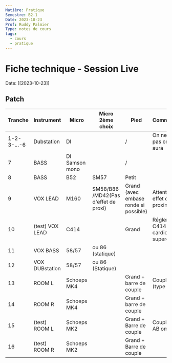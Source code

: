```yaml
---
Matière: Pratique
Semestre: B2-1
Date: 2023-10-23
Prof: Ruddy Palmier
Type: notes de cours
tags:
  - cours
  - pratique
---
```

# Fiche technique - Session Live
Date: [[2023-10-23]] 

## Patch
 | Tranche   | Instrument      | Micro          | Micro 2ème choix                     | Pied                                  | Commentaire                             |
 | --------- | --------------- | -------------- | ------------------------------------ | ------------------------------------- | --------------------------------------- |
 | 1-2-3-…-6 | Dubstation       | DI             |                                      | /                                     | On ne sait pas ce qu'il y aura          |
 | 7         | BASS            | DI Samson mono |                                      | /                                     |                                         |
 | 8         | BASS            | B52            | SM57                                 | Petit                                 |                                         |
 | 9         | VOX LEAD        | M160           | SM58/B86 /MD42(Pas d'effet de proxi) | Grand (avec embase ronde si possible) | Attention effet de proximité            |
 | 10        | (test) VOX LEAD | C414           |                                      | Grand                                 | Régler le C414 en cardio ou supercardio |
 | 11        | VOX BASS        | 58/57          | ou 86 (statique)                     |                                       |                                         |
 | 12        | VOX DUBstation      | 58/57          | ou 86 (Statique)                     |                                       |                                         |
 | 13        | ROOM L          | Schoeps MK4    |                                      | Grand + barre de couple               | Couple mixte (type ORTF)                |
 | 14        | ROOM R          | Schoeps MK4    |                                      | Grand + barre de couple               |                                         |
 | 15        | (test) ROOM L   | Schoeps MK2    |                                      | Grand + Barre de couple               | Couple stéréo AB omni                   |
 | 16        | (test) ROOM R   | Schoeps MK2    |                                      | Grand + Barre de couple               |                                         |

